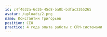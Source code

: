 ```yaml
---
id: c4f4632a-6d26-45d8-ba0b-bdfac2265265
avatar: /uploads/2.png
name: Константин Григорьев
position: СЕО
practice: 4 года опыта работы с CRM-системами
---
```

